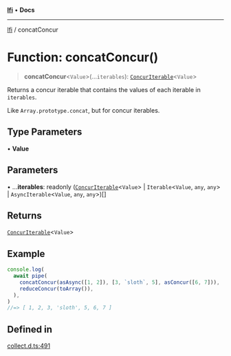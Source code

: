 [**lfi**](../readme.md) • **Docs**

---

[lfi](../globals.md) / concatConcur

# Function: concatConcur()

> **concatConcur**\<`Value`\>(...`iterables`):
> [`ConcurIterable`](../type-aliases/ConcurIterable.md)\<`Value`\>

Returns a concur iterable that contains the values of each iterable in
`iterables`.

Like `Array.prototype.concat`, but for concur iterables.

## Type Parameters

• **Value**

## Parameters

• ...**iterables**: readonly
([`ConcurIterable`](../type-aliases/ConcurIterable.md)\<`Value`\> \|
`Iterable`\<`Value`, `any`, `any`\> \| `AsyncIterable`\<`Value`, `any`,
`any`\>)[]

## Returns

[`ConcurIterable`](../type-aliases/ConcurIterable.md)\<`Value`\>

## Example

```js
console.log(
  await pipe(
    concatConcur(asAsync([1, 2]), [3, `sloth`, 5], asConcur([6, 7])),
    reduceConcur(toArray()),
  ),
)
//=> [ 1, 2, 3, 'sloth', 5, 6, 7 ]
```

## Defined in

[collect.d.ts:491](https://github.com/TomerAberbach/lfi/blob/c9ef1bf4d1040d7f49c52b70b358c019e55f524d/src/operations/collect.d.ts#L491)
